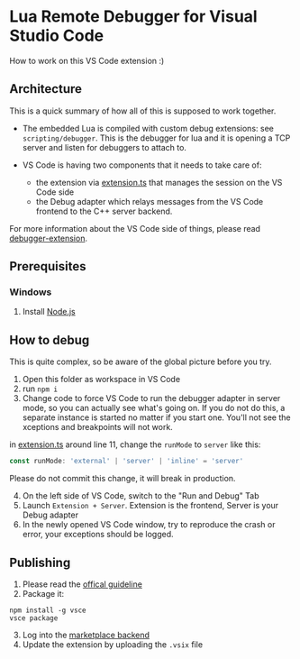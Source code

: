 # Lua Remote Debugger for Visual Studio Code

How to work on this VS Code extension :)

## Architecture

This is a quick summary of how all of this is supposed to work together.

- The embedded Lua is compiled with custom debug extensions: see `scripting/debugger`. This is the debugger for lua and it is opening a TCP server and listen for debuggers to attach to.

- VS Code is having two components that it needs to take care of:
  - the extension via [extension.ts](src/extension.ts) that manages the session on the VS Code side
  - the Debug adapter which relays messages from the VS Code frontend to the C++ server backend.

For more information about the VS Code side of things, please read [debugger-extension](https://code.visualstudio.com/api/extension-guides/debugger-extension). 


## Prerequisites

### Windows

1) Install [Node.js](https://nodejs.org/en/download/current)

## How to debug

This is quite complex, so be aware of the global picture before you try.

1) Open this folder as workspace in VS Code
2) run `npm i`
3) Change code to force VS Code to run the debugger adapter in server mode, so you can actually see what's going on. If you do not do this, a separate instance is started no matter if you start one. You'll not see the xceptions and breakpoints will not work.

in [extension.ts](src/extension.ts) around line 11, change the `runMode` to `server` like this:
```ts
const runMode: 'external' | 'server' | 'inline' = 'server'
```
Please do not commit this change, it will break in production.

4) On the left side of VS Code, switch to the "Run and Debug" Tab
5) Launch `Extension + Server`. Extension is the frontend, Server is your Debug adapter
6) In the newly opened VS Code window, try to reproduce the crash or error, your exceptions should be logged.

## Publishing

1) Please read the [offical guideline](https://code.visualstudio.com/api/working-with-extensions/publishing-extension)
2) Package it:
```
npm install -g vsce
vsce package
```

3) Log into the [marketplace backend](https://marketplace.visualstudio.com/manage)
3) Update the extension by uploading the `.vsix` file
